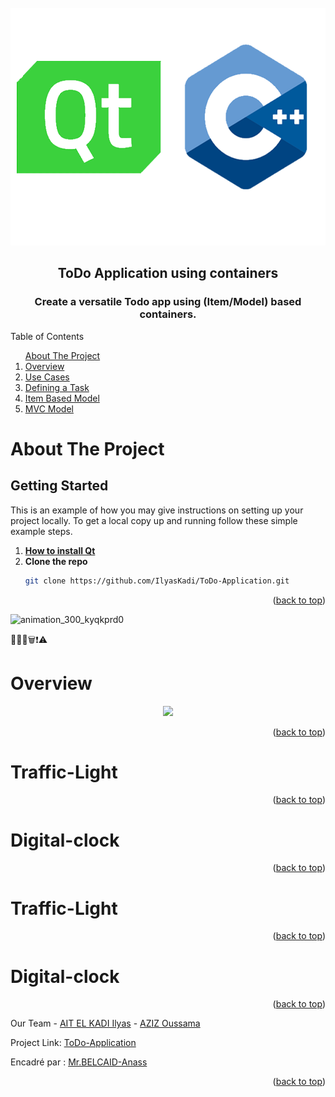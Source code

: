 <div id="top"></div>


<!-- PROJECT LOGO -->
<br />
<div align="center">
    <img src="images/logo.png" alt="Logo" width="550" height="380">
  <h2 align="center">ToDo Application using containers</h2>
  <h3 align="center">Create a versatile Todo app using (Item/Model) based containers.</h3>
</div>


<!-- TABLE OF CONTENTS -->

  <summary>Table of Contents</summary>
  <ol>      
      <a href="#about-the-project">About The Project</a>         
      <li><a href="#Overview">Overview</a></li>
      <li><a href="#Traffic-Light">Use Cases</a></li> 
      <li><a href="#Digital-clock">Defining a Task</a></li> 
      <li><a href="#Traffic-Light">Item Based Model</a></li> 
      <li><a href="#Digital-clock">MVC Model</a></li>
  </ol>



<!-- ABOUT THE PROJECT -->
# About The Project

<!-- GETTING STARTED -->
## Getting Started

This is an example of how you may give instructions on setting up your project locally.
To get a local copy up and running follow these simple example steps.

1. [**How to install Qt**](https://anassbelcaid.github.io/CS221/qtcreator/)
2. **Clone the repo**
   ```sh
   git clone https://github.com/IlyasKadi/ToDo-Application.git
   ```
 
<p align="right">(<a href="#top">back to top</a>)</p>

![animation_300_kyqkprd0](https://user-images.githubusercontent.com/80456274/150660939-fe1f82f1-0e05-4832-8eac-426df927db03.gif)

📝📧📆🗑️❗⚠️

<!-- Overview -->
# Overview

<div align="center">
    <img src="https://user-images.githubusercontent.com/80456274/150659079-1e316ae5-7924-4d5d-8261-7d17d8b5f91c.gif"/>
</div>


<p align="right">(<a href="#top">back to top</a>)</p>



<!-- Traffic-Light -->
# Traffic-Light




<p align="right">(<a href="#top">back to top</a>)</p>



<!-- Digital-clock -->
# Digital-clock




<p align="right">(<a href="#top">back to top</a>)</p>



<!-- Traffic-Light -->
# Traffic-Light




<p align="right">(<a href="#top">back to top</a>)</p>


<!-- Digital-clock -->
# Digital-clock




<p align="right">(<a href="#top">back to top</a>)</p>




Our Team - [AIT EL KADI Ilyas](https://github.com/IlyasKadi) - [AZIZ Oussama](https://github.com/ATAMAN0)

Project Link: [ToDo-Application](https://github.com/IlyasKadi/ToDo-Application)

Encadré par : [Mr.BELCAID-Anass](https://anassbelcaid.github.io)

<p align="right">(<a href="#top">back to top</a>)</p>
